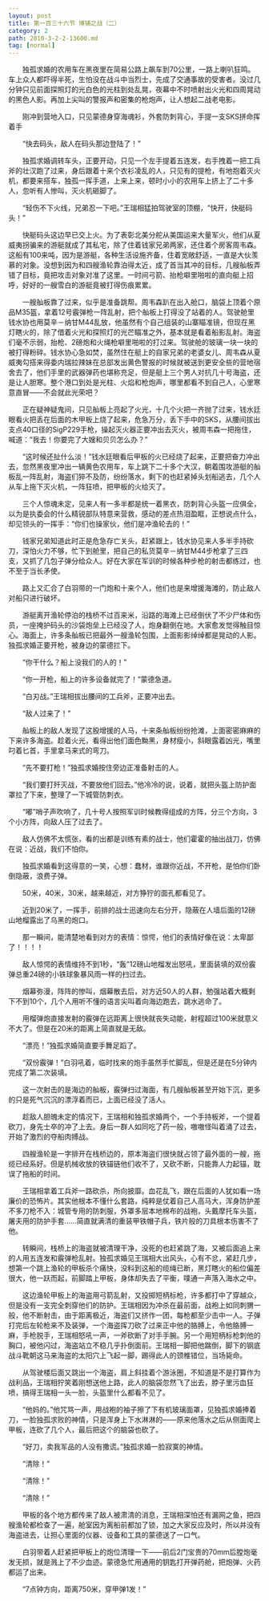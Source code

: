 ```yaml
---
layout: post
title: 第一百三十六节 博铺之战（二）
category: 2
path: 2010-3-2-2-13600.md
tag: [normal]
---
```


　　独孤求婚的农用车在黑夜里在简易公路上飙车到70公里，一路上喇叭狂鸣。车上众人都吓得半死，生怕没在战斗中当烈士，先成了交通事故的受害者。没过几分钟只见前面探照灯的光白色的光柱到处乱晃，夜幕中不时喷射出火光和四周晃动的黑色人影。再加上尖叫的警报声和密集的枪炮声，让人想起二战老电影。

　　刚冲到营地入口，只见蒙德身穿海魂衫，外套防刺背心，手提一支SKS拼命挥着手

　　“快去码头，敌人在码头那边登陆了！”

　　独孤求婚调转车头，正要开动，只见一个左手提着五连发，右手拽着一把工兵斧的壮汉跑了过来，身后跟着十来个衣衫凌乱的人，只见有的提枪，有地抱着灭火机，都要来搭车，独孤一挥手道，上来上来，顿时小小的农用车上挤上了二十多人，忽听有人惨叫，灭火机砸脚了。

　　“轻伤不下火线，兄弟忍一下吧。”王瑞相猛拍驾驶室的顶棚，“快开，快艇码头！”

　　快艇码头这边早已交上火。为了表彰北美分舵从美国运来大量军火，他们从夏威夷拐骗来的游艇就成了其私宅，除了住着钱家兄弟两家，还住着个房客周韦森。这船有100来吨，因为是游艇，各种生活设施齐备，住着宽敞舒适，一直是大伙羡慕的对象。没想到因为和四艘渔轮靠泊得太近，成了首当其冲的目标，几艘舢板弄错了目标，竟把攻击对象对准了这里。一时间弓箭、抬枪噼里啪啦的直向艇上招呼，好好的一艘雪白的游艇竟被打得伤痕累累。

　　一艘舢板靠了过来，似乎是准备跳帮。周韦森趴在出入舱口，脑袋上顶着个原品M35盔，拿着12号霰弹枪一阵乱射，把个舢板上打得没了站着的人。驾驶舱里钱水协也用莫辛－纳甘M44乱放，他虽然有个自己组装的山寨瞄准镜，但现在黑灯瞎火的，除了借着火光和探照灯的光芒瞄准之外，基本就是看着船影乱射。海盗们毫不示弱，抬枪、2磅炮和火绳枪噼里啪啦的打过来。驾驶舱的玻璃一块一块的被打得粉碎。钱水协心急如焚，虽然住在艇上的自家兄弟的老婆女儿、周韦森从夏威夷勾搭来得委内瑞拉辣妹在总部发出黄色警报的时候就被送到更安全些的营地宿舍去了，他们手里的武器弹药也堪称充足，但是艇上三个男人对抗几十号海盗，还是让人胆寒。整个港口到处是光柱、火焰和枪炮声，哪里都看不到自己人，心里寒意直冒——不会就此光荣吧？

　　正在疑神疑鬼间，只见舢板上亮起了火光，十几个火把一齐抛了过来，钱水廷眼看火把丢在后面的木甲板上烧了起来，危急万分，丢下手中的SKS，从腰间拔出支点40口径的SigP229手枪，操起灭火器正要冲出去灭火，被周韦森一把拖住，喊道：“我去！你要完了大嫂和贝贝怎么办？”

　　“这时候还扯什么淡！”钱水廷眼看后甲板的火已经烧了起来，正要把奋力冲出去，忽然黑夜里冲出一辆黄色农用车，车上跳下二十多个大汉，朝着围攻游艇的舢板乱一阵乱射，海盗们猝不及防，纷纷落水，剩下的也赶紧掉头划船逃去，几个人从车上拖下灭火机，一阵狂喷，把甲板的火给灭了。

　　三个人惊魂未定，见来人有一多半都是统一着黑衣，防刺背心头盔一应俱全，以为是执委会的什么精锐部队特意来营救，感动的差点热泪盈眶，正想说点什么，却见领头的一挥手：“你们也操家伙，他们是冲渔轮去的！”

　　钱家兄弟知道此时正是危急存亡关头，赶紧跟上，钱水协见来人多半手持砍刀，深怕火力不够，忙下到舱里，把自己的私货莫辛－纳甘M44步枪拿了三四支，又抓了几包子弹分给众人。好在大家在军训的时候各种步枪的射击都练过，也不至于当长矛使。

　　路上又汇合了白羽带的一门炮和十来个人，他们也是来增援海滩的，防止敌人对船只进行破坏。

　　游艇离开渔轮停泊的栈桥不过百来米，沿路的海滩上已经倒伏了不少尸体和伤员，一座掩护码头的沙袋炮垒上已经没了人，炮身翻倒在地。大家愈发觉得触目惊心。海面上，许多条舢板已把最外一艘渔轮包围，上面影影绰绰都是晃动的人影。独孤求婚正要开枪，被身边的蒙德拦下。

　　“你干什么？船上没我们的人的！”

　　“你一开枪，船上的许多设备就完了！”蒙德急道。

　　“白刃战。”王瑞相拔出腰间的工兵斧，正要冲出去。

　　“敌人过来了！”

　　舢板上的敌人发现了这股增援的人马，十来条舢板纷纷抢滩，上面密密麻麻的下来许多海盗。趁着火光，看得出他们面色黝黑，身材瘦小，斜眼露着凶光，嘴里叼着匕首，手里拿马来式的弯刀。

　　“先不要打枪！”独孤求婚按住旁边正准备射击的人。

　　“我们要打歼灭战，不要放他们回去。”他冷冷的说，说着，就把头盔上防护面罩拉了下来，整理了一下城管防刺衣。

　　“嘟”哨子声吹响了，几十号人按照军训时候教得组成的方阵，分三个方向，3个小方阵，向敌人压了过去了。

　　敌人仿佛不太慌张，看的出都是训练有素的战士，他们霍霍的抽出战刀，仿佛在说：近战，我们不怕你。

　　独孤求婚看到这得意的一笑，心想：蠢材，谁跟你近战，不开枪，是怕你们卧倒隐蔽，浪费子弹。

　　50米，40米，30米，越来越近，对方狰狞的面孔都看见了。

　　近到20米了，一挥手，前排的战士迅速向左右分开，隐蔽在人墙后面的12磅山地榴露出了乌黑的炮口。

　　那一瞬间，能清楚地看到对方的表情：惊愕，他们的表情好像在说：太卑鄙了！！！！

　　敌人惊愕的表情维持不到1秒，“轰”12磅山地榴发出怒吼，里面装填的双份霰弹总重24磅的小铁球象暴风雨一样的扫过去。

　　烟幕弥漫，阵阵的惨叫，烟幕散去后，对方近50人的人群，勉强站着大概剩下不到10个，几个人用听不懂的语言尖叫着向海边跑去，跳水逃命了。

　　用榴弹炮直接发射的霰弹在远距离上很快就丧失动能，射程超过100米就意义不大了。但是在20米的距离上简直就是无敌。

　　“漂亮！”独孤求婚简直要手舞足蹈了。

　　“双份霰弹！”白羽吼着，临时找来的炮手虽然手忙脚乱，但是还是在5分钟内完成了第二次装填。

　　这一次射击的是海边的舢板，霰弹扫过海面，有几艘舢板甚至开始下沉，更多的只是死气沉沉的漂浮着而已，上面已经没了活人。

　　趁敌人胆魄未定的情况下，王瑞相和独孤求婚两个，一个手持板斧，一个提着砍刀，身先士卒的冲了上去。身后一群人如同吃了药一般，嗷嗷怪叫着涌了过去，开始了激烈的夺船肉搏战。

　　四艘渔轮是一字排开在栈桥边的，原本海盗们很快就占领了最外面的一艘，拖缆已经系好。但是机械收放的铁锚链他们收不了，又砍不断，只能靠人力起锚，耽误了拖船的时间。

　　王瑞相拿着工兵斧一路砍杀，所向披靡。血花乱飞，跟在后面的人犹如看一场廉价的恐怖片。其实他根本不懂什么套路，纯粹是仗着自己人高马大，浑身防护差不多刀枪不入：城管专用的防刺服，外罩多层本地棉布的战袍，头戴摩托车头盔，屠夫用的防护手套……简直就满清的重装甲铁帽子兵，铁片般的刀具根本伤害不了他。

　　转瞬间，栈桥上的海盗就被清理干净，没死的也赶紧跳了海，又被后面追上来的人用五连发和霰弹枪乱射。独孤求婚见王瑞相大出风头，心有不忿，紧赶几步，想第一个跳上渔轮的甲板杀个痛快，没料到这船的缆绳已断，黑灯瞎火的船位偏差很大，他一跃而起，前脚踏上甲板，身体却失去了平衡，噗通一声落入海水之中。

　　这边渔轮甲板上的海盗用弓箭乱射，又投掷短柄标枪，许多都打中了穿越众，但是没有一支完全刺穿他们的防护。王瑞相因为冲杀在最前面，战袍上如同刺猬一般，他不断射击，由于距离极近，海盗们又挤作一团，每枪都至少击中一人。子弹打完后左轮枪来不及装弹，一个海盗挥刀砍了过来正中他的胳膊上，令他胳膊一麻，手枪脱手，王瑞相怒吼一声，一斧砍断了对手手腕。另一个用短柄标枪刺他的胸口，被他闪过，海盗站立不稳几乎扑倒面前。王瑞相一脚把他踹倒，脚下的钢底战斗靴朝这马来海盗的太阳穴上飞起一脚，踢得此人的颈椎错位，当场毙命。

　　从驾驶楼后面又跳出一个海盗，肩上斜挂着个游泳圈，不知道是不是打算作为战利品，王瑞相狞笑着刚想送他上路，此人的脑袋忽然飞了出去，脖子里污血狂喷，搞得王瑞相一头一脸，头盔里什么都看不见了。

　　“他妈的。”他咒骂一声，用战袍的袖子擦了下有机玻璃面罩，见独孤求婚捧着刀，一脸独孤求败的神情，只是浑身上下水淋淋的——原来他落水之后从侧面爬上甲板，连砍了几个人，最后把这个的脑袋也砍了。

　　“好刀，卖我军品的人没有撒谎。”独孤求婚一脸寂寞的神情。

　　“清除！”

　　“清除！”

　　“清除！”

　　甲板的各个地方都传来了敌人被肃清的消息，王瑞相深怕还有漏网之鱼，把四艘渔轮都检查了一遍，舱室因为离船前都加了锁，加之大家反应及时，所以并没有海盗进去，让担心里面的仪器、设备和工具的蒙德送了一口气。

　　白羽带着人赶紧把甲板上的炮位清理一下——前后2门宝贵的70mm后膛炮毫发无损，就是溅上了不少血迹。蒙德急忙用通用的钥匙打开弹药舱，把炮弹、火药都运了出来。

　　“7点钟方向，距离750米，穿甲弹1发！”
